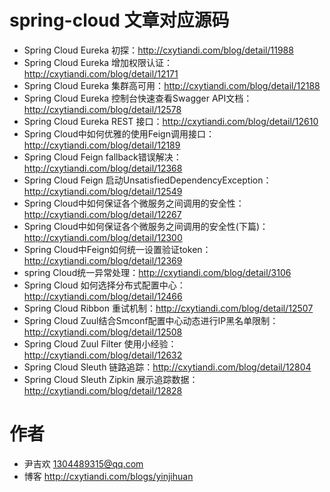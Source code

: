 # spring-cloud 文章对应源码

- Spring Cloud Eureka 初探：http://cxytiandi.com/blog/detail/11988
- Spring Cloud Eureka 增加权限认证：http://cxytiandi.com/blog/detail/12171
- Spring Cloud Eureka 集群高可用：http://cxytiandi.com/blog/detail/12188
- Spring Cloud Eureka 控制台快速查看Swagger API文档：http://cxytiandi.com/blog/detail/12578
- Spring Cloud Eureka REST 接口：http://cxytiandi.com/blog/detail/12610
- Spring Cloud中如何优雅的使用Feign调用接口：http://cxytiandi.com/blog/detail/12189
- Spring Cloud Feign fallback错误解决：http://cxytiandi.com/blog/detail/12368
- Spring Cloud Feign 启动UnsatisfiedDependencyException：http://cxytiandi.com/blog/detail/12549
- Spring Cloud中如何保证各个微服务之间调用的安全性： http://cxytiandi.com/blog/detail/12267
- Spring Cloud中如何保证各个微服务之间调用的安全性(下篇)：http://cxytiandi.com/blog/detail/12300
- Spring Cloud中Feign如何统一设置验证token：http://cxytiandi.com/blog/detail/12369
- spring Cloud统一异常处理：http://cxytiandi.com/blog/detail/3106
- Spring Cloud 如何选择分布式配置中心：http://cxytiandi.com/blog/detail/12466
- Spring Cloud Ribbon 重试机制：http://cxytiandi.com/blog/detail/12507
- Spring Cloud Zuul结合Smconf配置中心动态进行IP黑名单限制：http://cxytiandi.com/blog/detail/12508
- Spring Cloud Zuul Filter 使用小经验：http://cxytiandi.com/blog/detail/12632
- Spring Cloud Sleuth 链路追踪：http://cxytiandi.com/blog/detail/12804
- Spring Cloud Sleuth Zipkin 展示追踪数据：http://cxytiandi.com/blog/detail/12828

# 作者
- 尹吉欢 1304489315@qq.com
- 博客 http://cxytiandi.com/blogs/yinjihuan
